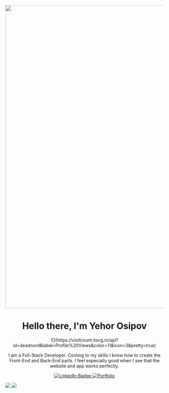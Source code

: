 <div id="logo" align="center">
    <img src="https://www.dropbox.com/scl/fi/znqzabptwj6vv6wvclq5j/6327211.png?rlkey=88w0e64ung0cb35cf3bht4zdk&raw=1" width="960" />  
</div>

<div id="header" align="center">
  <h1>Hello there, I'm Yehor Osipov</h1>
![](https://visitcount.itsvg.in/api?id=deadnord&label=Profile%20Views&color=11&icon=3&pretty=true)
  <p>I am a Full-Stack Developer. Coming to my skills I know how to create the Front-End and Back-End parts. I feel especially good when I see that the website and app works perfectly.
</p>
</div> 

<div id="badges" align="center">
  <a href="https://www.linkedin.com/in/yegor-osipov-eod/">
    <img src="https://img.shields.io/badge/LinkedIn-blue?style=for-the-badge&logo=linkedin&logoColor=white" alt="LinkedIn Badge"/>
  </a>
    <a href="https://eod-portfolio.netlify.app/">
    <img src="https://img.shields.io/badge/Portfolio-grey?style=for-the-badge&logo=readme" alt="Portfolio"/>
  </a>
</div>
    
![](https://github-readme-stats.vercel.app/api/top-langs/?username=deadnord&layout=pie&langs_count=21&theme=tokyonight&hide_progress=false)
![](https://github-readme-stats.vercel.app/api?username=deadnord&theme=transparent&show_icons=true)
